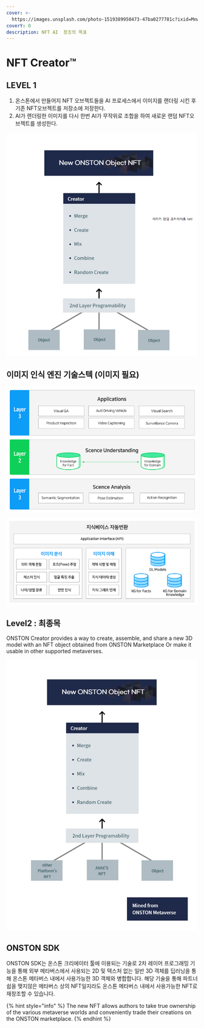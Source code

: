 ```yaml
---
cover: >-
  https://images.unsplash.com/photo-1519389950473-47ba0277781c?ixid=MnwxMjA3fDB8MHxwaG90by1wYWdlfHx8fGVufDB8fHx8&ixlib=rb-1.2.1&auto=format&fit=crop&w=2970&q=80
coverY: 0
description: NFT AI  창조의 목표
---
```


# NFT Creator™

## LEVEL 1

1. 온스톤에서 만들어지 NFT 오브젝트들을 AI 프로세스에서 이미지를 랜더링 시킨 후 기존 NFT오브젝트를 저장소에 저장한다.
2. AI가 랜더링한 이미지를 다시 한번 AI가 무작위로 조합을 하여 새로운 랜덤 NFT오브젝트를 생성한다.

&#x20;    &#x20;

![](<../.gitbook/assets/image (8) (1).png>)



## 이미지 인식 엔진 기술스텍 (이미지 필요)



![](<../.gitbook/assets/image (9).png>)

![](<../.gitbook/assets/image (8).png>)

## Level2 : 최종목&#x20;

ONSTON Creator provides a way to create, assemble, and share a new 3D model with an NFT object obtained from ONSTON Marketplace Or make it usable in other supported metaverses.

![](<../.gitbook/assets/image (4) (1).png>)

## ONSTON SDK

ONSTON SDK는 온스톤 크리에이터 툴에 이용되는 기술로 2차 레이어 프로그래밍 기능을 통해 외부 메타버스에서 사용되는 2D 및 텍스처 없는 일반 3D 객체를 딥러닝을 통해 온스톤 메타버스 내에서 사용가능한 3D 객체와 병합합니다. 해당 기술을 통해 파트너쉽을 맺지않은 메타버스 상의 NFT일지라도 온스톤 메타버스 내에서 사용가능한 NFT로 재창조할 수 있습니다.

{% hint style="info" %}
The new NFT allows authors to take true ownership of the various metaverse worlds and conveniently trade their creations on the ONSTON marketplace.
{% endhint %}
